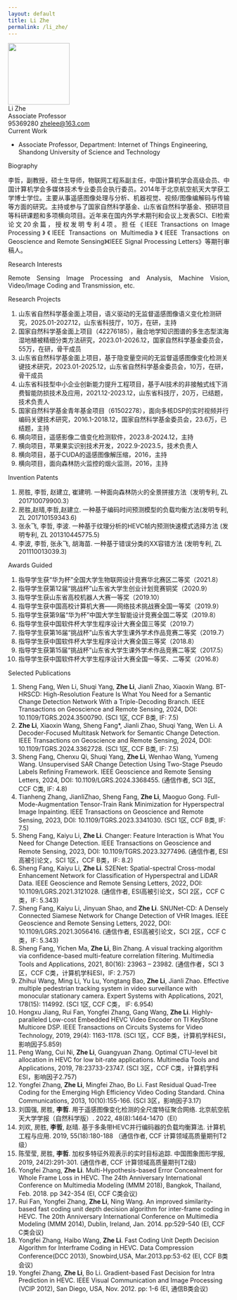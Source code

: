 ```yaml
---
layout: default
title: Li Zhe
permalink: /li_zhe/
---
```


<div class="text-center">
    <img class="rounded-circle border shadow" height="140px" width="140px"
        src="{{ '/assets/imgs/li_zhe.png' | relative_url }}" />
    <div class="fs-4 fw-light">
        Li Zhe
    </div>
    <div class="fs-5 fw-light text-secondary">
        Associate Professor
    </div>
    <div class="btn-group mt-2 gap-3">
        <i class="bi bi-tencent-qq"></i> 95369280
        <a href="mailto:zhelee@163.com" class="text-decoration-none">
            <i class="bi bi-envelope-at-fill"></i> zhelee@163.com
        </a>
    </div>
</div>

<div class="fs-4 fw-semibold border-bottom">
    <i class="bi bi-building-check"></i>
    Current Work
</div>
<ul class="list-group-numbered mt-3">
  <li class="list-group-item">
    Associate Professor, Department: Internet of Things Engineering, Shandong University of Science and Technology
  </li>
</ul>

<div class="fs-4 fw-semibold border-bottom">
    <i class="bi bi-info-circle"></i>
    Biography
</div>
<p class="mt-3" style="text-align: justify;">
    李哲，副教授，硕士生导师，物联网工程系副主任，中国计算机学会高级会员、中国计算机学会多媒体技术专业委员会执行委员。2014年于北京航空航天大学获工学博士学位。主要从事遥感图像处理与分析、机器视觉、视频/图像编解码与传输等方面的研究。主持或参与了国家自然科学基金、山东省自然科学基金、预研项目等科研课题和多项横向项目。近年来在国内外学术期刊和会议上发表SCI、EI检索论文20余篇，授权发明专利4项。担任《IEEE Transactions on Image Processing》《IEEE Transactions on Multimedia》《IEEE Transactions on Geoscience and Remote Sensing》《IEEE Signal Processing Letters》等期刊审稿人。
</p>

<div class="fs-4 fw-semibold border-bottom">
    <i class="bi bi-lightbulb"></i>
    Research Interests
</div>
<p class="mt-3" style="text-align: justify;">
    Remote Sensing Image Processing and Analysis, Machine Vision, Video/Image Coding and Transmission, etc.
</p>

<div class="fs-4 fw-semibold border-bottom">
    <i class="bi bi-easel"></i>
    Research Projects
</div> 
<ol class="list-group-numbered mt-3">
    <li class="list-group-item mb-1">
        山东省自然科学基金面上项目，语义驱动的无监督遥感图像语义变化检测研究，2025.01-2027.12，山东省科技厅，10万，在研，主持
    </li>
    <li class="list-group-item mb-1">
        国家自然科学基金面上项目（42276185），融合地学知识图谱的多生态型滨海湿地植被精细分类方法研究，2023.01-2026.12，国家自然科学基金委员会，55万，在研，骨干成员
    </li>
    <li class="list-group-item mb-1">
        山东省自然科学基金面上项目，基于隐变量空间的无监督遥感图像变化检测关键技术研究，2023.01-2025.12，山东省自然科学基金委员会，10万，在研，骨干成员
    </li>
    <li class="list-group-item mb-1">
        山东省科技型中小企业创新能力提升工程项目，基于AI技术的非接触式线下消费智能防损技术及应用，2021.12-2023.12，山东省科技厅，20万，已结题，技术负责人
    </li>
    <li class="list-group-item mb-1">
        国家自然科学基金青年基金项目（61502278），面向多核DSP的实时视频并行编码关键技术研究，2016.1-2018.12，国家自然科学基金委员会，23.6万，已结题，主持
    </li>
    <li class="list-group-item mb-1">
        横向项目，遥感影像二值变化检测软件，2023.8-2024.12，主持
    </li>
    <li class="list-group-item mb-1">
        横向项目，苹果果实识别技术开发，2022.9-2023.5，技术负责人
    </li>
    <li class="list-group-item mb-1">
        横向项目，基于CUDA的遥感图像解压缩，2016，主持
    </li>
    <li class="list-group-item mb-1">
        横向项目，面向森林防火监控的烟火监测，2016，主持
    </li>
</ol>

<div class="fs-4 fw-semibold border-bottom">
    <i class="bi bi-file-medical"></i>
    Invention Patents
</div> 
<ol class="list-group-numbered mt-3">
    <li class="list-group-item mb-1">
        房胜, 李哲, 赵建立, 崔建明. 一种面向森林防火的全景拼接方法（发明专利, ZL 201710079900.3）
    </li>
    <li class="list-group-item mb-1">
        房胜,赵晴,李哲,赵建立. 一种基于编码时间预测模型的负载均衡方法(发明专利, ZL 201710159343.6)
    </li>
    <li class="list-group-item mb-1">
        张永飞, 李哲, 李波. 一种基于纹理分析的HEVC帧内预测快速模式选择方法 (发明专利, ZL 201310445775.5)
    </li>
    <li class="list-group-item mb-1">
        李波, 李哲, 张永飞, 胡海苗. 一种基于错误分类的XX容错方法 (发明专利, ZL 201110013039.3)
    </li>
</ol>

<div class="fs-4 fw-semibold border-bottom">
    <i class="bi bi-bullseye"></i>
    Awards Guided
</div>
<ol class="list-group-numbered mt-3">
    <li class="list-group-item mb-1">
        指导学生获“华为杯”全国大学生物联网设计竞赛华北赛区二等奖（2021.8）
    </li>
    <li class="list-group-item mb-1">
        指导学生获第12届“挑战杯”山东省大学生创业计划竞赛铜奖（2020.9）
    </li>
    <li class="list-group-item mb-1">
        指导学生获山东省高校机器人大赛一等奖（2019.10）
    </li>
    <li class="list-group-item mb-1">
        指导学生获中国高校计算机大赛——网络技术挑战赛全国一等奖（2019.9）
    </li>
    <li class="list-group-item mb-1">
        指导学生获第9届“华为杯”中国大学生智能设计竞赛全国二等奖（2019.8）
    </li>
    <li class="list-group-item mb-1">
        指导学生获中国软件杯大学生程序设计大赛全国三等奖（2019.7）
    </li>
    <li class="list-group-item mb-1">
        指导学生获第16届“挑战杯”山东省大学生课外学术作品竞赛二等奖（2019.7）
    </li>
    <li class="list-group-item mb-1">
        指导学生获中国软件杯大学生程序设计大赛全国三等奖（2018.8）
    </li>
    <li class="list-group-item mb-1">
        指导学生获第15届“挑战杯”山东省大学生课外学术作品竞赛二等奖（2017.5）
    </li>
    <li class="list-group-item mb-1">
        指导学生获中国软件杯大学生程序设计大赛全国一等奖、二等奖（2016.8）
    </li>
</ol>

<div class="fs-4 fw-semibold border-bottom">
    <i class="bi bi-book"></i>
    Selected Publications
</div>
<ol class="list-group-numbered mt-3">
    <li class="list-group-item mb-1">
        Sheng Fang, Wen Li, Shuqi Yang, <b>Zhe Li</b>, Jianli Zhao, Xiaoxin Wang. BT-HRSCD: High-Resolution Feature Is What You Need for a Semantic Change Detection Network With a Triple-Decoding Branch. IEEE Transactions on Geoscience and Remote Sensing, 2024, DOI: 10.1109/TGRS.2024.3500790. (SCI 1区, CCF B类, IF: 7.5)
    </li>
    <li class="list-group-item mb-1">
        <b>Zhe Li</b>, Xiaoxin Wang, Sheng Fang*, Jianli Zhao, Shuqi Yang, Wen Li. A Decoder-Focused Multitask Network for Semantic Change Detection. IEEE Transactions on Geoscience and Remote Sensing, 2024, DOI: 10.1109/TGRS.2024.3362728. (SCI 1区, CCF B类, IF: 7.5)
    </li>
    <li class="list-group-item mb-1">
        Sheng Fang, Chenxu Qi, Shuqi Yang, <b>Zhe Li</b>, Wenhao Wang, Yumeng Wang. Unsupervised SAR Change Detection Using Two-Stage Pseudo Labels Refining Framework. IEEE Geoscience and Remote Sensing Letters, 2024, DOI: 10.1109/LGRS.2024.3368455. (通信作者, SCI 3区, CCF C类, IF: 4.8)
    </li>
    <li class="list-group-item mb-1">
        Tianheng Zhang, JianliZhao, Sheng Fang, <b>Zhe Li</b>, Maoguo Gong. Full-Mode-Augmentation Tensor-Train Rank Minimization for Hyperspectral Image Inpainting. IEEE Transactions on Geoscience and Remote Sensing, 2023, DOI: 10.1109/TGRS.2023.3341030. (SCI 1区, CCF B类, IF: 7.5)
    </li>
    <li class="list-group-item mb-1">
        Sheng Fang, Kaiyu Li, <b>Zhe Li</b>. Changer: Feature Interaction is What You Need for Change Detection. IEEE Transactions on Geoscience and Remote Sensing, 2023, DOI: 10.1109/TGRS.2023.3277496. (通信作者, ESI高被引论文，SCI 1区，CCF B类，IF: 8.2)
    </li>
    <li class="list-group-item mb-1">
        Sheng Fang, Kaiyu Li, <b>Zhe Li</b>. S2ENet: Spatial-spectral Cross-modal Enhancement Network for Classification of Hyperspectral and LiDAR Data. IEEE Geoscience and Remote Sensing Letters, 2022, DOI: 10.1109/LGRS.2021.3121028. (通信作者, ESI高被引论文，SCI 2区，CCF C类，IF: 5.343)
    </li>
    <li class="list-group-item mb-1">
        Sheng Fang, Kaiyu Li, Jinyuan Shao, and <b>Zhe Li</b>. SNUNet-CD: A Densely Connected Siamese Network for Change Detection of VHR Images. IEEE Geoscience and Remote Sensing Letters, 2022, DOI: 10.1109/LGRS.2021.3056416. (通信作者, ESI高被引论文，SCI 2区，CCF C类，IF: 5.343)
    </li>
    <li class="list-group-item mb-1">
        Sheng Fang, Yichen Ma, <b>Zhe Li</b>, Bin Zhang. A visual tracking algorithm via confidence-based multi-feature correlation filtering. Multimedia Tools and Applications, 2021, 80(16): 23963 – 23982. (通信作者，SCI 3区，CCF C类，计算机学科ESI，IF: 2.757)
    </li>
    <li class="list-group-item mb-1">
        Zhihui Wang, Ming Li, Yu Lu, Yongtang Bao, <b>Zhe Li</b>, Jianli Zhao. Effective multiple pedestrian tracking system in video surveillance with monocular stationary camera. Expert Systems with Applications, 2021, 178(15): 114992. (SCI 1区, CCF C类， IF: 6.954)
    </li>
    <li class="list-group-item mb-1">
        Hongxu Jiang, Rui Fan, Yongfei Zhang, Gang Wang, <b>Zhe Li</b>. Highly-paralleled Low-cost Embedded HEVC Video Encoder on TI KeyStone Multicore DSP. IEEE Transactions on Circuits Systems for Video Technology, 2019, 29(4): 1163-1178. (SCI 1区，CCF B类，计算机学科ESI，影响因子5.859)
    </li>
    <li class="list-group-item mb-1">
        Peng Wang, Cui Ni, <b>Zhe Li</b>, Guangyuan Zhang. Optimal CTU-level bit allocation in HEVC for low bit-rate applications. Multimedia Tools and Applications, 2019, 78:23733-23747. (SCI 3区，CCF C类，计算机学科ESI，影响因子2.757)
    </li>
    <li class="list-group-item mb-1">
        Yongfei Zhang, <b>Zhe Li</b>, Mingfei Zhao, Bo Li. Fast Residual Quad-Tree Coding for the Emerging High Efficiency Video Coding Standard. China Communications, 2013, 10(10):155-166. (SCI 3区，影响因子3.17)
    </li>
    <li class="list-group-item mb-1">
        刘国强, 房胜, <b>李哲</b>. 用于遥感图像变化检测的全尺度特征聚合网络. 北京航空航天大学学报（自然科学版）. 2022, 48(8):1464-1470（EI）
    </li>
    <li class="list-group-item mb-1">
        刘欢, 房胜, <b>李哲</b>, 赵晴. 基于多条带HEVC并行编码器的负载均衡算法. 计算机工程与应用. 2019, 55(18):180-188 （通信作者, CCF 计算领域高质量期刊T2级）
    </li>
    <li class="list-group-item mb-1">
        陈莹莹, 房胜, <b>李哲</b>. 加权多特征外观表示的实时目标追踪. 中国图象图形学报, 2019, 24(2):291-301. (通信作者, CCF 计算领域高质量期刊T2级)
    </li>
    <li class="list-group-item mb-1">
        Yongfei Zhang, <b>Zhe Li</b>. Multi-Hypothesis-based Error Concealment for Whole Frame Loss in HEVC. The 24th Anniversary International Conference on Multimedia Modeling (MMM 2018), Bangkok, Thailand, Feb. 2018. pp 342-354 (EI, CCF C类会议)
    </li>
    <li class="list-group-item mb-1">
        Rui Fan, Yongfei Zhang, <b>Zhe Li</b>, Ning Wang. An improved similarity-based fast coding unit depth decision algorithm for inter-frame coding in HEVC. The 20th Anniversary International Conference on Multimedia Modeling (MMM 2014), Dublin, Ireland, Jan. 2014. pp:529-540 (EI, CCF C类会议)
    </li>
    <li class="list-group-item mb-1">
        Yongfei Zhang, Haibo Wang, <b>Zhe Li</b>. Fast Coding Unit Depth Decision Algorithm for Interframe Coding in HEVC. Data Compression Conference(DCC 2013), Snowbird,USA, Mar.2013.pp:53-62 (EI, CCF B类会议)
    </li>
    <li class="list-group-item mb-1">
        Yongfei Zhang, <b>Zhe Li</b>, Bo Li. Gradient-based Fast Decision for Intra Prediction in HEVC. IEEE Visual Communication and Image Processing (VCIP 2012), San Diego, USA, Nov. 2012. pp: 1-6 (EI, 通信B类会议)
    </li>
</ol>
